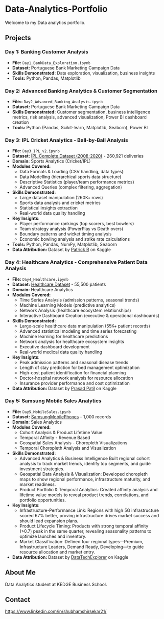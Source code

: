 # Data-Analytics-Portfolio

Welcome to my Data analytics portfolio.

## Projects

### Day 1: Banking Customer Analysis
- **File:** `Day1_BankData_Exploration.ipynb`
- **Dataset:** Portuguese Bank Marketing Campaign Data
- **Skills Demonstrated:** Data exploration, visualization, business insights
- **Tools:** Python, Pandas, Matplotlib

### Day 2: Advanced Banking Analytics & Customer Segmentation
- **File::** `Day2_Advanced_Banking_Analysis.ipynb`
- **Dataset:** Portuguese Bank Marketing Campaign Data
- **Skills Demonstrated:** Customer segmentation, business intelligence metrics, risk analysis, advanced visualization, Power BI dashboard creation
- **Tools:** Python (Pandas, Scikit-learn, Matplotlib, Seaborn), Power BI

### Day 3: IPL Cricket Analytics - Ball-by-Ball Analysis
- **File:** `Day3_IPL_v2.ipynb`
- **Dataset:** [IPL Complete Dataset (2008-2020)](https://www.kaggle.com/datasets/patrickb1912/ipl-complete-dataset-20082020) - 260,921 deliveries
- **Domain:** Sports Analytics (Cricket/IPL)
- **Modules Covered:**
  - Data Formats & Loading (CSV handling, data types)
  - Data Modelling (hierarchical sports data structure)
  - Descriptive Statistics (player/team performance metrics)
  - Advanced Queries (complex filtering, aggregation)
- **Skills Demonstrated:** 
  - Large dataset manipulation (260K+ rows)
  - Sports data analysis and cricket metrics
  - Statistical insights extraction
  - Real-world data quality handling
- **Key Insights:**
  - Player performance rankings (top scorers, best bowlers)
  - Team strategy analysis (PowerPlay vs Death overs)
  - Boundary patterns and wicket timing analysis
  - Economic bowling analysis and strike rate calculations
- **Tools:** Python, Pandas, NumPy, Matplotlib, Seaborn
- **Data Attribution:** Dataset by [Patrick B](https://www.kaggle.com/patrickb1912) on Kaggle

### Day 4: Healthcare Analytics - Comprehensive Patient Data Analysis

- **File:** `Day4_Healthcare.ipynb`
- **Dataset:** [Healthcare Dataset](https://www.kaggle.com/datasets/prasad22/healthcare-dataset) - 55,500 patients
- **Domain:** Healthcare Analytics
- **Modules Covered:**
  - Time Series Analysis (admission patterns, seasonal trends)
  - Machine Learning Models (predictive analytics)
  - Network Analysis (healthcare ecosystem relationships)
  - Interactive Dashboard Creation (executive & operational dashboards)
- **Skills Demonstrated:** 
  - Large-scale healthcare data manipulation (55K+ patient records)
  - Advanced statistical modeling and time series forecasting
  - Machine learning for healthcare predictions
  - Network analysis for healthcare ecosystem insights
  - Executive dashboard development
  - Real-world medical data quality handling
- **Key Insights:**
  - Peak admission patterns and seasonal disease trends
  - Length of stay prediction for bed management optimization
  - High-cost patient identification for financial planning
  - Doctor-hospital network analysis for resource allocation
  - Insurance provider performance and cost optimization
- **Data Attribution:** Dataset by [Prasad Patil](https://www.kaggle.com/prasad22) on Kaggle

### Day 5: Samsung Mobile Sales Analytics

- **File:** `Day5_MobileSales.ipynb`
- **Dataset:** [SamsungMobilePhones](https://www.kaggle.com/datasets/datatechexplorer/samsung-mobile-sales-dataset) - 1,000 records
- **Domain:** Sales Analytics
- **Modules Covered:**
  - Cohort Analysis & Product Lifetime Value
  - Temporal Affinity - Revenue Based
  - Geospatial Sales Analysis - Choropleth Visualizations
  - Temporal Choropleth Analysis and Visualization
- **Skills Demonstrated:** 
  - Advanced Analytics & Business Intelligence Built regional cohort analysis to track market trends, identify top segments, and guide investment strategies.
  - Geospatial Data Analysis & Visualization: Developed choropleth maps to show regional performance, infrastructure maturity, and market readiness.
  - Product Portfolio & Temporal Analytics: Created affinity analysis and lifetime value models to reveal product trends, correlations, and portfolio opportunities.
- **Key Insights:**
  - Infrastructure-Performance Link: Regions with high 5G infrastructure scored 67% better, proving infrastructure drives market success and should lead expansion plans.
  - Product Lifecycle Timing: Products with strong temporal affinity (>0.7) peak in the same quarter, revealing seasonality patterns to optimize launches and inventory.
  - Market Classification: Defined four regional types—Premium, Infrastructure Leaders, Demand Ready, Developing—to guide resource allocation and market entry.
- **Data Attribution:** Dataset by [DataTechExplorer](https://www.kaggle.com/datatechexplorer) on Kaggle
 
## About Me
Data Analytics student at KEDGE Business School.

## Contact
https://www.linkedin.com/in/shubhamshirsekar21/
